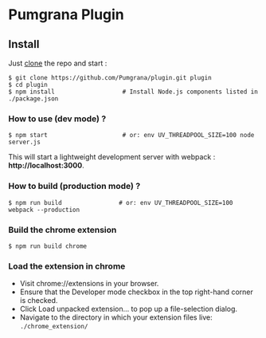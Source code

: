# Pumgrana Plugin

## Install

Just [clone](github-windows://openRepo/https://github.com/Pumgrana/plugin.git) the repo
and start :

```shell
$ git clone https://github.com/Pumgrana/plugin.git plugin
$ cd plugin
$ npm install                   # Install Node.js components listed in ./package.json
```

### How to use (dev mode) ?

```shell
$ npm start                     # or: env UV_THREADPOOL_SIZE=100 node server.js
```

This will start a lightweight development server with webpack : **http://localhost:3000**.

### How to build (production mode) ?

```shell
$ npm run build                # or: env UV_THREADPOOL_SIZE=100 webpack --production
```

### Build the chrome extension

```shell
$ npm run build chrome
```

### Load the extension in chrome
* Visit chrome://extensions in your browser.
* Ensure that the Developer mode checkbox in the top right-hand corner is checked.
* Click Load unpacked extension… to pop up a file-selection dialog.
* Navigate to the directory in which your extension files live: `./chrome_extension/`
